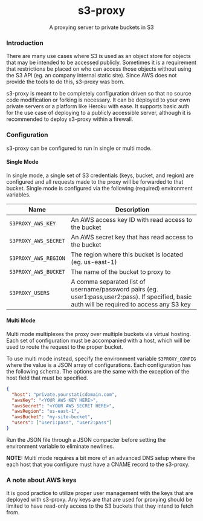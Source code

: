 <h1 align="center">s3-proxy</h1>

<p align="center">
A proxying server to private buckets in S3
</p>

### Introduction

There are many use cases where S3 is used as an object store for objects that may be intended to be accessed publicly.
Sometimes it is a requirement that restrictions be placed on who can access those objects without using the S3 API (eg. an company internal static site).
Since AWS does not provide the tools to do this, s3-proxy was born.

s3-proxy is meant to be completely configuration driven so that no source code modification or forking is necessary.
It can be deployed to your own private servers or a platform like Heroku with ease.
It supports basic auth for the use case of deploying to a publicly accessible server, although it is recommended to deploy s3-proxy within a firewall.

### Configuration

s3-proxy can be configured to run in single or multi mode.

#### Single Mode

In single mode, a single set of S3 credentials (keys, bucket, and region) are configured and all requests made to the proxy will be forwarded to that bucket.
Single mode is configured via the following (required) environment variables.

| Name                 | Description                                                                                                                                   |
| -------------------- | --------------------------------------------------------------------------------------------------------------------------------------------- |
| `S3PROXY_AWS_KEY`    | An AWS access key ID with read access to the bucket                                                                                           |
| `S3PROXY_AWS_SECRET` | An AWS secret key that has read access to the bucket                                                                                          |
| `S3PROXY_AWS_REGION` | The region where this bucket is located (eg. us-east-1)                                                                                       |
| `S3PROXY_AWS_BUCKET` | The name of the bucket to proxy to                                                                                                            |
| `S3PROXY_USERS`      | A comma separated list of username/password pairs (eg. user1:pass,user2:pass). If specified, basic auth will be required to access any S3 key |

#### Multi Mode

Multi mode multiplexes the proxy over multiple buckets via virtual hosting.
Each set of configuration must be accompanied with a host, which will be used to route the request to the proper bucket.

To use multi mode instead, specify the environment variable `S3PROXY_CONFIG` where the value is a JSON array of configurations.
Each configuration has the following schema.
The options are the same with the exception of the host field that must be specified.

```json
{
  "host": "private.yourstaticdomain.com",
  "awsKey": "<YOUR AWS KEY HERE>",
  "awsSecret": "<YOUR AWS SECRET HERE>",
  "awsRegion": "us-east-1",
  "awsBucket": "my-site-bucket",
  "users": ["user1:pass", "user2:pass"]
}
```

Run the JSON file through a JSON compacter before setting the environment variable to eliminate newlines.

**NOTE:** Multi mode requires a bit more of an advanced DNS setup where the each host that you configure must have a CNAME record to the s3-proxy.

### A note about AWS keys

It is good practice to utilize proper user management with the keys that are deployed with s3-proxy.
Any keys are that are used for proxying should be limited to have read-only access to the S3 buckets that they intend to fetch from.
